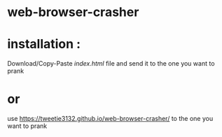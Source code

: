 # web-browser-crasher
# installation :
Download/Copy-Paste *index.html* file and send it to the one you want to prank
# or
use https://tweetie3132.github.io/web-browser-crasher/ to the one you want to prank
